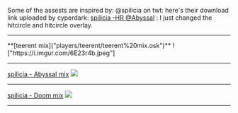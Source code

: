 Some of the assests are inspired by:
@spilicia on twt: here's their download link uploaded by cyperdark: <a href="osuck.link/s-4006?v=0"> spilicia -HR </a>
<a href="https://x.com/abibsal?lang=en"> @Abyssal</a> : I just changed the hitcircle and hitcircle overlay.
<hr>
**[teerent mix]("players/teerent/teerent%20mix.osk")**
!["https://i.imgur.com/6E23r4b.jpeg"]<hr>
<a href="players/teerent/spilicia%20-%20HR-%20Abyssal.osk">spilicia - Abyssal mix</a>
<img src="https://i.imgur.com/3U91rJr.jpeg"/><hr>
<a href="players/teerent/spilicia%20-%20HR%20-%20Doom.osk">spilicia - Doom mix</a>
<img src="https://i.imgur.com/QKKGyfQ.jpeg"/><hr>

